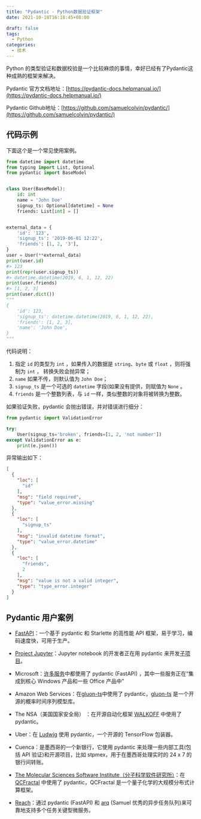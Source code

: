 ```yaml
---
title: "Pydantic - Python数据验证框架"
date: 2021-10-18T16:18:45+08:00

draft: false
tags:
  - Python
categories:
  - 技术
---
```




Python 的类型验证和数据校验是一个比较麻烦的事情，幸好已经有了Pydantic这种成熟的框架来解决。

<!--more-->



Pydantic 官方文档地址：[https://pydantic-docs.helpmanual.io/](https://pydantic-docs.helpmanual.io/)

Pydantic Github地址：[https://github.com/samuelcolvin/pydantic/](https://github.com/samuelcolvin/pydantic/)



## 代码示例

下面这个是一个常见使用案例。

```python
from datetime import datetime
from typing import List, Optional
from pydantic import BaseModel


class User(BaseModel):
    id: int
    name = 'John Doe'
    signup_ts: Optional[datetime] = None
    friends: List[int] = []


external_data = {
    'id': '123',
    'signup_ts': '2019-06-01 12:22',
    'friends': [1, 2, '3'],
}
user = User(**external_data)
print(user.id)
#> 123
print(repr(user.signup_ts))
#> datetime.datetime(2019, 6, 1, 12, 22)
print(user.friends)
#> [1, 2, 3]
print(user.dict())
"""
{
    'id': 123,
    'signup_ts': datetime.datetime(2019, 6, 1, 12, 22),
    'friends': [1, 2, 3],
    'name': 'John Doe',
}
"""
```

代码说明：

1. 指定 `id` 的类型为 `int` ，如果传入的数据是 `string`、`byte` 或 `float` ，则将强制为 `int` ， 转换失败会抛异常；
2. `name` 如果不传，则默认值为 `John Doe`；
3. `signup_ts` 是一个可选的 `datetime` 字段(如果没有提供，则赋值为 `None` 。
4. `friends` 是一个整数列表，与 `id` 一样，类似整数的对象将被转换为整数。



如果验证失败，pydantic 会抛出错误，并对错误进行细分：

```python
from pydantic import ValidationError

try:
    User(signup_ts='broken', friends=[1, 2, 'not number'])
except ValidationError as e:
    print(e.json())
```

异常输出如下：

```json
[
  {
    "loc": [
      "id"
    ],
    "msg": "field required",
    "type": "value_error.missing"
  },
  {
    "loc": [
      "signup_ts"
    ],
    "msg": "invalid datetime format",
    "type": "value_error.datetime"
  },
  {
    "loc": [
      "friends",
      2
    ],
    "msg": "value is not a valid integer",
    "type": "type_error.integer"
  }
]
```



## Pydantic 用户案例

- [FastAPI](https://fastapi.tiangolo.com/)：一个基于 pydantic 和 Starlette 的高性能 API 框架，易于学习，编码速度快，可用于生产。

- [Project Jupyter](https://jupyter.org/)：Jupyter notebook 的开发者正在用 pydantic 来开发[子项目](https://github.com/samuelcolvin/pydantic/issues/773)。

- Microsoft：[许多服务](https://github.com/tiangolo/fastapi/pull/26#issuecomment-463768795)中都使用了 pydantic (FastAPI) ，其中一些服务正在“集成到核心 Windows 产品和一些 Office 产品中”
- Amazon Web Services：在[gluon-ts](https://github.com/awslabs/gluon-ts)中使用了 pydantic，[gluon-ts](https://github.com/awslabs/gluon-ts) 是一个开源的概率时间序列模型库。
- The NSA（美国国家安全局） ：在开源自动化框架 [WALKOFF](https://github.com/nsacyber/WALKOFF) 中使用了 pydantic。
- Uber：在 [Ludwig](https://github.com/uber/ludwig) 使用 pydantic，一个开源的 TensorFlow 包装器。
- Cuenca：是墨西哥的一个新银行，它使用 pydantic 来处理一些内部工具(包括 API 验证)和开源项目，比如 stpmex，用于在墨西哥处理实时的 24 x 7 的银行间转账。
- [The Molecular Sciences Software Institute（分子科学软件研究所）](https://molssi.org/)：在 [QCFractal](https://github.com/MolSSI/QCFractal) 中使用了 pydantic，QCFractal 是一个量子化学的大规模分布式计算框架。
- [Reach](https://www.reach.vote/)：通过 pydantic  (FastAPI) 和 [arq](https://github.com/samuelcolvin/arq) (Samuel 优秀的异步任务队列)来可靠地支持多个任务关键型微服务。
